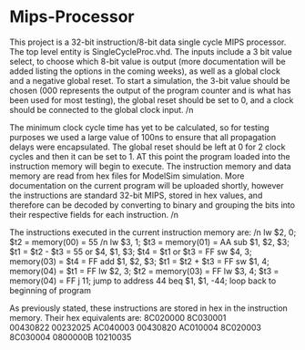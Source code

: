 # Mips-Processor

This project is a 32-bit instruction/8-bit data single cycle MIPS processor. The top level entity is SingleCycleProc.vhd. The inputs include a 3 bit value select, to choose which 8-bit value is output (more documentation will be added listing the options in the coming weeks), as well as a global clock and a negative global reset. To start a simulation, the 3-bit value should be chosen (000 represents the output of the program counter and is what has been used for most testing), the global reset should be set to 0, and a clock should be connected to the global clock input. /n

The minimum clock cycle time has yet to be calculated, so for testing purposes we used a large value of 100ns to ensure that all propagation delays were encapsulated. The global reset should be left at 0 for 2 clock cycles and then it can be set to 1. AT this point the program loaded into the instruction memory will begin to execute. The instruction memory and data memory are read from hex files for ModelSim simulation. More documentation on the current program will be uploaded shortly, however the instructions are standard 32-bit MIPS, stored in hex values, and therefore can be decoded by converting to binary and grouping the bits into their respective fields for each instruction. /n


The instructions executed in the current instruction memory are: /n
lw $2, 0; $t2 = memory(00) = 55 /n
lw $3, 1; $t3 = memory(01) = AA
sub $1, $2, $3; $t1 = $t2 - $t3 = 55
or $4, $1, $3; $t4 = $t1 or $t3 = FF
sw $4, 3; memory(03) = $t4 = FF
add $1, $2, $3; $t1 = $t2 + $t3 = FF
sw $1, 4; memory(04) = $t1 = FF
lw $2, 3; $t2 = memory(03) = FF
lw $3, 4; $t3 = memory(04) = FF
j 11; jump to address 44
beq $1, $1, -44; loop back to beginning of program


As previously stated, these instructions are stored in hex in the instruction memory. Their hex equivalents are:
8C020000
8C030001	
00430822
00232025
AC040003
00430820
AC010004
8C020003
8C030004
0800000B
10210035
